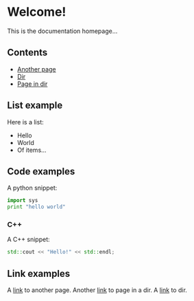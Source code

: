 # Welcome!

This is the documentation homepage...

Contents
--------
* [Another page](another-page.md)
* [Dir](test-dir/)
* [Page in dir](test-dir/page-in-dir.md)

## List example

Here is a list:
- Hello
- World
- Of items...

## Code examples

A python snippet:

``` python
import sys
print "hello world"
```

### C++

A C++ snippet:


``` c++
std::cout << "Hello!" << std::endl;
```

## Link examples

A [link](another-page.md) to another page.
Another [link](test-dir/page-in-dir.md) to page in a dir.
A [link](test-dir/) to dir.


